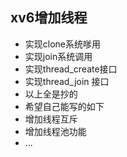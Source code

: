 ## xv6增加线程

- 实现clone系统嗲用
- 实现join系统调用
- 实现thread_create接口
- 实现thread_join 接口
- 以上全是抄的
- 希望自己能写的如下
- 增加线程互斥
- 增加线程池功能
- ...
